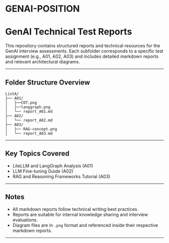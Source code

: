 # GENAI-POSITION

# GenAI Technical Test Reports

This repository contains structured reports and technical resources for the GenAI interview assessments. Each subfolder corresponds to a specific test assignment (e.g., A01, A02, A03) and includes detailed markdown reports and relevant architectural diagrams.

---

##  Folder Structure Overview

```
ListA/
├── A01/
│   ├──COT.png
│   ├──langgraph.png
│   └── report_A01.md
├── A02/
│   └── report_A02.md
├── A03/
│   ├── RAG-concept.png
│   └── report_A03.md

```

---

##  Key Topics Covered

* LiteLLM and LangGraph Analysis (A01)
* LLM Fine-tuning Guide (A02)
* RAG and Reasoning Frameworks Tutorial (A03)

---

##  Notes

* All markdown reports follow technical writing best practices.
* Reports are suitable for internal knowledge sharing and interview evaluations.
* Diagram files are in `.png` format and referenced inside their respective markdown reports.

---


